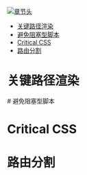[![章节头](https://parg.co/UGp)](https://parg.co/UGZ) 
 - [关键路径渲染](#%E5%85%B3%E9%94%AE%E8%B7%AF%E5%BE%84%E6%B8%B2%E6%9F%93)
- [避免阻塞型脚本](#%E9%81%BF%E5%85%8D%E9%98%BB%E5%A1%9E%E5%9E%8B%E8%84%9A%E6%9C%AC)
- [Critical CSS](#critical-css)
- [路由分割](#%E8%B7%AF%E7%94%B1%E5%88%86%E5%89%B2) 


# 关键路径渲染


# 避免阻塞型脚本


# Critical CSS


# 路由分割

